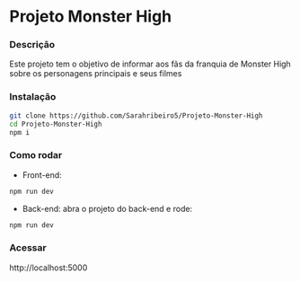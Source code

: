 # Projeto Monster High

### Descrição 
Este projeto tem o objetivo de informar aos fãs da franquia de Monster High sobre os personagens principais e seus filmes

### Instalação
```bash
git clone https://github.com/Sarahribeiro5/Projeto-Monster-High
cd Projeto-Monster-High
npm i
```

### Como rodar
- Front-end:
```bash
npm run dev
```

- Back-end: abra o projeto do back-end e rode:
```bash
npm run dev
```

### Acessar
http://localhost:5000
